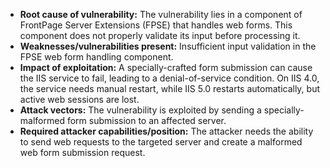 - **Root cause of vulnerability:** The vulnerability lies in a component of FrontPage Server Extensions (FPSE) that handles web forms. This component does not properly validate its input before processing it.
- **Weaknesses/vulnerabilities present:** Insufficient input validation in the FPSE web form handling component.
- **Impact of exploitation:** A specially-crafted form submission can cause the IIS service to fail, leading to a denial-of-service condition. On IIS 4.0, the service needs manual restart, while IIS 5.0 restarts automatically, but active web sessions are lost.
- **Attack vectors:** The vulnerability is exploited by sending a specially-malformed form submission to an affected server.
- **Required attacker capabilities/position:** The attacker needs the ability to send web requests to the targeted server and create a malformed web form submission request.